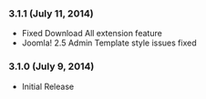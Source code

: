 ### 3.1.1 (July 11, 2014)

 - Fixed Download All extension feature
 - Joomla! 2.5 Admin Template style issues fixed

### 3.1.0 (July 9, 2014)

  - Initial Release